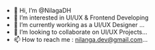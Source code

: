 - 👋 Hi, I’m @NilagaDH
- 👀 I’m interested in UI/UX & Frontend Developing
- 🌱 I’m currently working as a UI/UX Designer ...
- 💞️ I’m looking to collaborate on UI/UX Projects...
- 📫 How to reach me : nilanga.dev@gmail.com...

<!---
NilagaDH/NilagaDH is a ✨ special ✨ repository because its `README.md` (this file) appears on your GitHub profile.
You can click the Preview link to take a look at your changes.
--->
